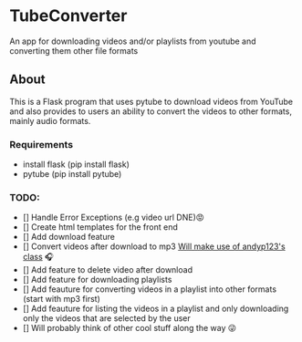 # TubeConverter
An app for downloading videos and/or playlists from youtube and converting them other file formats

## About
This is a Flask program that uses pytube to download videos from YouTube and also provides to users an ability to convert the videos to other formats, mainly audio formats.

### Requirements
- install flask (pip install flask)
- pytube (pip install pytube)


### TODO:
- [] Handle Error Exceptions (e.g video url DNE):rage:
- [] Create html templates for the front end 
- [] Add download feature 
- [] Convert videos after download to mp3 [Will make use of andyp123's class](https://github.com/andyp123/mp4_to_mp3) :headphones:
- [] Add feature to delete video after download
- [] Add feature for downloading playlists
- [] Add feauture for converting videos in a playlist into other formats (start with mp3 first)
- [] Add feauture for listing the videos in a playlist and only downloading only the videos that are selected by the user
- [] Will probably think of other cool stuff along the way :stuck_out_tongue_winking_eye:
